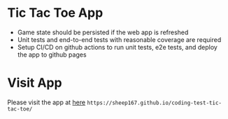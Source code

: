 # Tic Tac Toe App
- Game state should be persisted if the web app is refreshed
- Unit tests and end-to-end tests with reasonable coverage are required
- Setup CI/CD on github actions to run unit tests, e2e tests, and deploy the app to github pages

# Visit App
Please visit the app at [here](https://sheep167.github.io/coding-test-tic-tac-toe/) `https://sheep167.github.io/coding-test-tic-tac-toe/`
